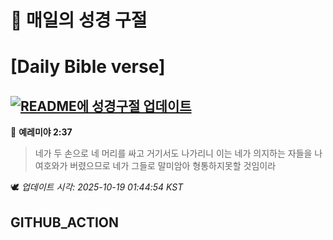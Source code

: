 # 🙏 매일의 성경 구절
# [Daily Bible verse]
## [![README에 성경구절 업데이트](https://github.com/DONGSUKA/first_test/actions/workflows/update-readme-bible.yml/badge.svg)](https://github.com/DONGSUKA/first_test/actions/workflows/update-readme-bible.yml)
<!-- START_BIBLE_VERSE -->
📖 **예레미야 2:37**
> 네가 두 손으로 네 머리를 싸고 거기서도 나가리니 이는 네가 의지하는 자들을 나 여호와가 버렸으므로 네가 그들로 말미암아 형통하지못할 것임이라

🕊️ _업데이트 시각: 2025-10-19 01:44:54 KST_
  <!-- END_BIBLE_VERSE -->
## GITHUB_ACTION
